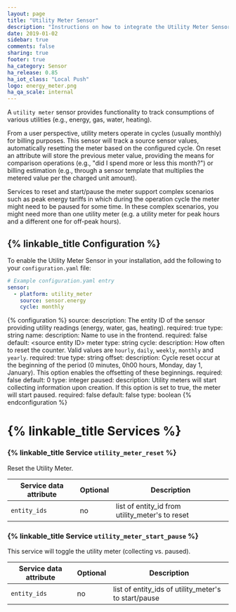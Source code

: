 ```yaml
---
layout: page
title: "Utility Meter Sensor"
description: "Instructions on how to integrate the Utility Meter Sensor into Home Assistant."
date: 2019-01-02
sidebar: true
comments: false
sharing: true
footer: true
ha_category: Sensor 
ha_release: 0.85
ha_iot_class: "Local Push"
logo: energy_meter.png
ha_qa_scale: internal
---
```


A `utility meter` sensor provides functionality to track consumptions of various utilities (e.g., energy, gas, water, heating). 

From a user perspective, utility meters operate in cycles (usually monthly) for billing purposes. This sensor will track a source sensor values, automatically resetting the meter based on the configured cycle. On reset an attribute will store the previous meter value, providing the means for comparison operations (e.g., "did I spend more or less this month?") or billing estimation (e.g., through a sensor template that multiplies the metered value per the charged unit amount).

Services to reset and start/pause the meter support complex scenarios such as peak energy tariffs in which during the operation cycle the meter might need to be paused for some time. In these complex scenarios, you might need more than one utility meter (e.g. a utility meter for peak hours and a different one for off-peak hours).

## {% linkable_title Configuration %}

To enable the Utility Meter Sensor in your installation, add the following to your `configuration.yaml` file:

```yaml
# Example configuration.yaml entry
sensor:
  - platform: utility_meter 
    source: sensor.energy
    cycle: monthly
```

{% configuration %}
source:
  description: The entity ID of the sensor providing utility readings (energy, water, gas, heating).
  required: true
  type: string
name:
  description: Name to use in the frontend.
  required: false
  default: \<source entity ID\> meter
  type: string
cycle:
  description: How often to reset the counter. Valid values are `hourly`, `daily`, `weekly`, `monthly` and `yearly`.
  required: true
  type: string
offset:
  description: Cycle reset occur at the beginning of the period (0 minutes, 0h00 hours, Monday, day 1, January). This option enables the offsetting of these beginnings.
  required: false
  default: 0
  type: integer
paused:
  description: Utility meters will start collecting information upon creation. If this option is set to true, the meter will start paused.
  required: false
  default: false
  type: boolean 
{% endconfiguration %}

# {% linkable_title Services %}

### {% linkable_title Service `utility_meter_reset` %}

Reset the Utility Meter.

| Service data attribute | Optional | Description |
| ---------------------- | -------- | ----------- |
| `entity_ids` | no | list of entity_id from utility_meter's to reset 

### {% linkable_title Service `utility_meter_start_pause` %}

This service will toggle the utility meter (collecting vs. paused).

| Service data attribute | Optional | Description |
| ---------------------- | -------- | ----------- |
| `entity_ids` | no | list of entity_ids of utility_meter's to start/pause 
